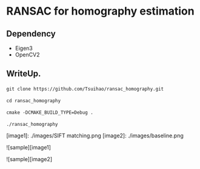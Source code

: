 # RANSAC for homography estimation

## Dependency
- Eigen3
- OpenCV2

## WriteUp.
`git clone https://github.com/Tsuihao/ransac_homography.git`

`cd ransac_homography`

`cmake -DCMAKE_BUILD_TYPE=Debug .`

`./ransac_homography`

[//]: # (Image References)
[image1]: ./images/SIFT matching.png
[image2]: ./images/baseline.png

![sample][image1]

![sample][image2]
